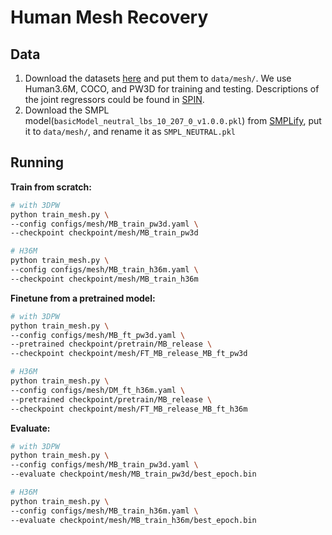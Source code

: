 # Human Mesh Recovery

## Data

1. Download the datasets [here](https://1drv.ms/f/s!AvAdh0LSjEOlfy-hqlHxdVMZxWM) and put them to  `data/mesh/`. We use Human3.6M, COCO, and PW3D for training and testing. Descriptions of the joint regressors could be found in [SPIN](https://github.com/nkolot/SPIN/tree/master/data).
2. Download the SMPL model(`basicModel_neutral_lbs_10_207_0_v1.0.0.pkl`) from [SMPLify](https://smplify.is.tue.mpg.de/), put it  to `data/mesh/`, and rename it as `SMPL_NEUTRAL.pkl`


## Running

**Train from scratch:**

```bash
# with 3DPW
python train_mesh.py \
--config configs/mesh/MB_train_pw3d.yaml \
--checkpoint checkpoint/mesh/MB_train_pw3d

# H36M
python train_mesh.py \
--config configs/mesh/MB_train_h36m.yaml \
--checkpoint checkpoint/mesh/MB_train_h36m
```

**Finetune from a pretrained model:**

```bash
# with 3DPW
python train_mesh.py \
--config configs/mesh/MB_ft_pw3d.yaml \
--pretrained checkpoint/pretrain/MB_release \
--checkpoint checkpoint/mesh/FT_MB_release_MB_ft_pw3d

# H36M
python train_mesh.py \
--config configs/mesh/DM_ft_h36m.yaml \
--pretrained checkpoint/pretrain/MB_release \
--checkpoint checkpoint/mesh/FT_MB_release_MB_ft_h36m

```

**Evaluate:**

```bash
# with 3DPW
python train_mesh.py \
--config configs/mesh/MB_train_pw3d.yaml \
--evaluate checkpoint/mesh/MB_train_pw3d/best_epoch.bin 

# H36M
python train_mesh.py \
--config configs/mesh/MB_train_h36m.yaml \
--evaluate checkpoint/mesh/MB_train_h36m/best_epoch.bin 
```







